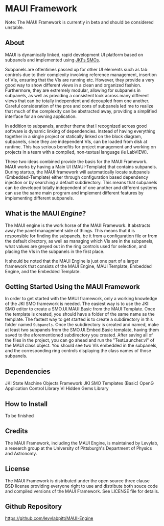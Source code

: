# MAUI Framework
Note: The MAUI Framework is currently in beta and should be considered unstable.
## About
MAUI is dynamically linked, rapid development UI platform based on subpanels and implemented using [JKI's SMOs](https://github.com/JKISoftware/JKI-State-Machine-Objects). 

Subpanels are oftentimes passed up for other UI elements such as tab controls due to their complexity involving reference management, insertion of VIs, ensuring that the VIs are running etc. However, they provide a very good way to show different views in a clean and organized fashion. Furthermore, they are extremely modular, allowing for subpanels in subpanels, as well as providing a consistent look across many different views that can be totally independent and decoupled from one another. Careful consideration of the pros and cons of subpanels led me to realize that much of the complexity can be abstracted away, providing a simplified interface for an owning application. 

In addition to subpanels, another theme that I recognized across good software is dynamic linking of dependencies. Instead of having everything together in a single project or statically linked on the block diagram, subpanels, since they are independent VIs, can be loaded from disk at runtime. This has serious benefits for project management and working on projects in a team with a compiled, non-textual language (ie LabVIEW). 

These two ideas combined provide the basis for the MAUI Framework. MAUI works by having a Main UI (MAUI-Template) that contains subpanels. During startup, the MAUI framework will automatically locate subpanels (Embedded-Template) either through configuration based dependency injection or by searching a default subdirectory. This means that subpanels can be developed totally independent of one another and different systems can use the same main program and implement different features by implementing different subpanels.

## What is the MAUI *Engine*?
The MAUI engine is the work horse of the MAUI Framework. It abstracts away the panel management side of things. This means that it is responsible for finding the subpanels, be it from a configuration file or from the default directory, as well as managing which VIs are in the subpanels, what values are greyed out in the ring controls used for selection, and placing the VIs in the subpanels in the first place. 

It should be noted that the MAUI Engine is just one part of a larger framework that consists of the MAUI Engine, MAUI Template, Embedded Engine, and the Embedded Template.

## Getting Started Using the MAUI Framework
In order to get started with the MAUI framework, only a working knowledge of the JKI SMO framework is needed. The easiest way is to use the JKI SMO editor to create a SMO.UI.MAUI.Basic from the MAUI Template. Once the template is created, you should have a folder of the same name as the template. The fastest way to get started is to create a subdirectory in this folder named `Subpanels`. Once the subdirectory is created and named, make at least two subpanels from the SMO.UI.Embed.Basic template, having them saved to the aforementioned subdirectory you created. After saving all of the files in the project, you can go ahead and run the "TestLauncher.vi" of the MAUI class object. You should see two VIs embedded in the subpanels, and the corresponding ring controls displaying the class names of those subpanels.

## Dependencies
JKI State Machine Objects Framework
JKI SMO Templates (Basic)
OpenG  Application Control Library
VI Hidden Gems Library

## How to Install
To be finished

## Credits
The MAUI Framework, including the MAUI Engine, is maintained by Levylab, a research group at the University of Pittsburgh's Department of Physics and Astronomy.

## License
The MAUI Framework is distributed under the open source three clause BSD license providing everyone right to use and distribute both souce code and compiled versions of the MAUI Framework. See LICENSE file for details.

## Github Repository
https://github.com/levylabpitt/MAUI-Engine
